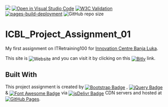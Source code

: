 [![](https://data.jsdelivr.com/v1/package/gh/BaleshSrle/baleshsrle.github.io/badge?style=rounded)](https://www.jsdelivr.com/package/gh/BaleshSrle/baleshsrle.github.io)
[![Open in Visual Studio Code](https://img.shields.io/badge/Open_in_Visual_Studio_Code-007acc)](https://github.dev/BaleshSrle/baleshsrle.github.io)
[![W3C Validation](https://img.shields.io/w3c-validation/html?targetUrl=https%3A%2F%2Fbaleshsrle.github.io%2F&label=W3C%20Validation%20-%20HTML)](https://validator.w3.org/nu/?doc=https%3A%2F%2Fbaleshsrle.github.io%2F)
[![pages-build-deployment](https://github.com/BaleshSrle/baleshsrle.github.io/actions/workflows/pages/pages-build-deployment/badge.svg?branch=main)](https://github.com/BaleshSrle/baleshsrle.github.io/actions/workflows/pages/pages-build-deployment)
![GitHub repo size](https://img.shields.io/github/repo-size/baleshsrle/baleshsrle.github.io?logo=github)

# ICBL_Project_Assignment_01
My first assignment on ITRetraining100 for [Innovation Centre Banja Luka](https://icbl.ba/).

This site is <img src="https://img.shields.io/website?url=https%3A%2F%2Fbaleshsrle.github.io%2F&logo=bootstrap&logoColor=white&labelColor=7952B3" alt="Website" style="vertical-align: middle;"> and you can visit it by clicking on this [<img src="https://img.shields.io/badge/Bitly-ee6123?&logo=bitly&logoColor=white&labelColor=555555" alt="Bitly" style="vertical-align: middle;">](https://bit.ly/3S3rPY8) link.

## Built With
This project assignment is created by [<img src="https://img.shields.io/github/v/release/twbs/bootstrap?filter=v4.*&logo=bootstrap&logoColor=white&label=Bootstrap&color=7952b3" alt="Bootstrap Badge" style="vertical-align: middle;">](https://github.com/twbs/bootstrap)
 , [<img src="https://img.shields.io/github/v/release/jquery/jquery?filter=3.*&logo=jquery&logoColor=white&label=jQuery&color=0769ad" alt="jQuery Badge" style="vertical-align: middle;">](https://github.com/jquery/jquery)
 & [<img src="https://img.shields.io/github/v/release/fortawesome/font-awesome?filter=6.*&logo=fontawesome&logoColor=white&label=Font%20Awesome&color=528dd7" alt="Font Awesome Badge" style="vertical-align: middle;">](https://github.com/FortAwesome/Font-Awesome)
 via [<img src="https://img.shields.io/badge/jsDelivr-e84d3d?logo=jsdelivr&logoColor=white&labelColor=555555" alt="jsDelivr Badge" style="vertical-align: middle;">](https://github.com/jsdelivr/jsdelivr)
 CDN servers and hosted at [<img src="https://img.shields.io/badge/by%20GitHub-181717?logo=githubpages&logoColor=white&logoSize=auto&labelColor=222222" alt="GitHub Pages" style="vertical-align: middle;">](https://github.com/pages).

